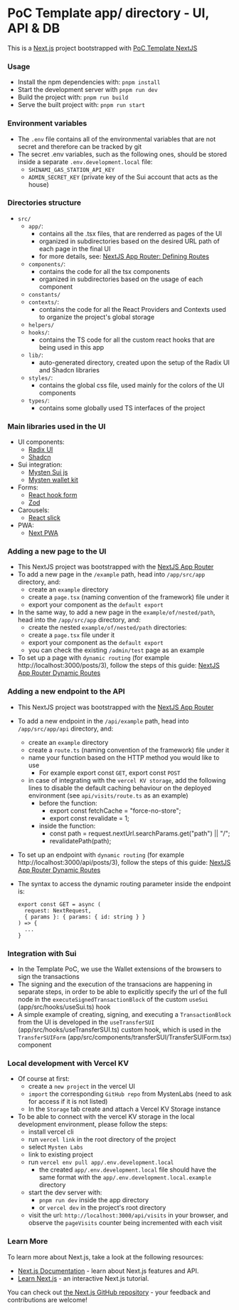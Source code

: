 # PoC Template app/ directory - UI, API & DB

This is a [Next.js](https://nextjs.org/) project bootstrapped with [PoC Template NextJS](https://github.com/MystenLabs/poc-template-nextjs)

### Usage

- Install the npm dependencies with: `pnpm install`
- Start the development server with `pnpm run dev`
- Build the project with: `pnpm run build`
- Serve the built project with: `pnpm run start`

### Environment variables

- The `.env` file contains all of the environmental variables that are not secret and therefore can be tracked by git
- The secret .env variables, such as the following ones, should be stored inside a separate `.env.development.local` file:
  - `SHINAMI_GAS_STATION_API_KEY`
  - `ADMIN_SECRET_KEY` (private key of the Sui account that acts as the house)

### Directories structure

- `src/`
  - `app/`:
    - contains all the .tsx files, that are renderred as pages of the UI
    - organized in subdirectories based on the desired URL path of each page in the final UI
    - for more details, see: [NextJS App Router: Defining Routes](https://nextjs.org/docs/app/building-your-application/routing/defining-routes)
  - `components/`:
    - contains the code for all the tsx components
    - organized in subdirectories based on the usage of each component
  - `constants/`
  - `contexts/`:
    - contains the code for all the React Providers and Contexts used to organize the project's global storage
  - `helpers/`
  - `hooks/`:
    - contains the TS code for all the custom react hooks that are being used in this app
  - `lib/`:
    - auto-generated directory, created upon the setup of the Radix UI and Shadcn libraries
  - `styles/`:
    - contains the global css file, used mainly for the colors of the UI components
  - `types/`:
    - contains some globally used TS interfaces of the project

### Main libraries used in the UI

- UI components:
  - [Radix UI](https://www.radix-ui.com/)
  - [Shadcn](https://ui.shadcn.com/)
- Sui integration:
  - [Mysten Sui js](https://www.npmjs.com/package/@mysten/sui.js)
  - [Mysten wallet kit](https://www.npmjs.com/package/@mysten/wallet-kit)
- Forms:
  - [React hook form](https://react-hook-form.com/)
  - [Zod](https://zod.dev/)
- Carousels:
  - [React slick](https://www.npmjs.com/package/react-slick)
- PWA:
  - [Next PWA](https://www.npmjs.com/package/next-pwa)

### Adding a new page to the UI

- This NextJS project was bootstrapped with the [NextJS App Router](https://nextjs.org/docs/app/building-your-application/routing)
- To add a new page in the `/example` path, head into `/app/src/app` directory, and:
  - create an `example` directory
  - create a `page.tsx` (naming convention of the framework) file under it
  - export your component as the `default export`
- In the same way, to add a new page in the `example/of/nested/path`, head into the `/app/src/app` directory, and:
  - create the nested `example/of/nested/path` directories:
  - create a `page.tsx` file under it
  - export your component as the `default export`
  - you can check the existing `/admin/test` page as an example
- To set up a page with `dynamic routing` (for example http://localhost:3000/posts/3), follow the steps of this guide: [NextJS App Router Dynamic Routes](https://nextjs.org/docs/app/building-your-application/routing/dynamic-routes)

### Adding a new endpoint to the API

- This NextJS project was bootstrapped with the [NextJS App Router](https://nextjs.org/docs/app/building-your-application/routing)
- To add a new endpoint in the `/api/example` path, head into `/app/src/app/api` directory, and:

  - create an `example` directory
  - create a `route.ts` (naming convention of the framework) file under it
  - name your function based on the HTTP method you would like to use
    - For example export const `GET`, export const `POST`
  - in case of integrating with the `vercel KV storage`, add the following lines to disable the default caching behaviour on the deployed environment (see `api/visits/route.ts` as an example)
    - before the function:
      - export const fetchCache = "force-no-store";
      - export const revalidate = 1;
    - inside the function:
      - const path = request.nextUrl.searchParams.get("path") || "/";
      - revalidatePath(path);

- To set up an endpoint with `dynamic routing` (for example http://localhost:3000/api/posts/3), follow the steps of this guide: [NextJS App Router Dynamic Routes](https://nextjs.org/docs/app/building-your-application/routing/dynamic-routes)
- The syntax to access the dynamic routing parameter inside the endpoint is:
  ```
  export const GET = async (
    request: NextRequest,
    { params }: { params: { id: string } }
  ) => {
    ...
  }
  ```

### Integration with Sui

- In the Template PoC, we use the Wallet extensions of the browsers to sign the transactions
- The signing and the execution of the transacions are happening in separate steps, in order to be able to explicitly specify the url of the full node in the `executeSignedTransactionBlock` of the custom `useSui` (app/src/hooks/useSui.ts) hook
- A simple example of creating, signing, and executing a `TransactionBlock` from the UI is developed in the `useTransferSUI` (app/src/hooks/useTransferSUI.ts) custom hook, which is used in the `TransferSUIForm` (app/src/components/transferSUI/TransferSUIForm.tsx) component

### Local development with Vercel KV

- Of course at first:
  - create a `new project` in the vercel UI
  - `import` the corresponding `GitHub repo` from MystenLabs (need to ask for access if it is not listed)
  - In the `Storage` tab create and attach a Vercel KV Storage instance
- To be able to connect with the vercel KV storage in the local development environment, please follow the steps:
  - install vercel cli
  - run `vercel link` in the root directory of the project
  - select `Mysten Labs`
  - link to existing project
  - run `vercel env pull app/.env.development.local`
    - the created `app/.env.development.local` file should have the same format with the `app/.env.development.local.example` directory
  - start the dev server with:
    - `pnpm run dev` inside the app directory
    - or `vercel dev` in the project's root directory
  - visit the url: `http://localhost:3000/api/visits` in your browser, and observe the `pageVisits` counter being incremented with each visit

### Learn More

To learn more about Next.js, take a look at the following resources:

- [Next.js Documentation](https://nextjs.org/docs) - learn about Next.js features and API.
- [Learn Next.js](https://nextjs.org/learn) - an interactive Next.js tutorial.

You can check out [the Next.js GitHub repository](https://github.com/vercel/next.js/) - your feedback and contributions are welcome!
